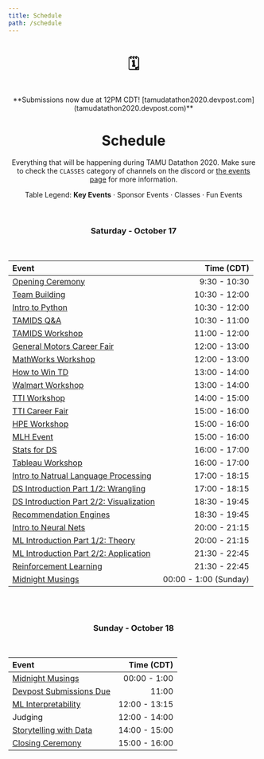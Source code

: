 ```yaml
---
title: Schedule
path: /schedule
---
```

<center>

# 🗓

<br>
**Submissions now due at 12PM CDT! [tamudatathon2020.devpost.com](tamudatathon2020.devpost.com)**
<br>

# Schedule
Everything that will be happening during TAMU Datathon 2020. Make sure to check the `CLASSES` category of channels on the discord or [the events page](/events) for more information.

Table Legend:
**Key Events**  ·  <sponsor>Sponsor Events</sponsor>  ·  <course>Classes</course>  ·  <other>Fun Events</other>

<br>

### Saturday - October 17

</br>
<!-- | Sponsor Meetup                   | 20:30 - 9:00   | -->
<!-- | Mentor Meetup                    | 11:00 - 11:30 | -->
<!-- | Teacher Meetup                   | 12:15 - 12:45 | -->

| Event                            | Time (CDT)    |
|:-------------------------------- |--------------:|
| <a href="https://tamudatathon.com/events/activities/opening_ceremony/" target="_blank"><main>Opening Ceremony           | 9:30 - 10:30  |
| <a href="https://tamudatathon.com/events/activities/team_building/" target="_blank"><main>Team Building              | 10:30 - 12:00 |
| <a href="https://tamudatathon.com/events/activities/intro_python/" target="_blank"><course>Intro to Python          | 10:30 - 12:00 |
| <a href="https://tamudatathon.com/events/activities/tamids_career_fair/" target="_blank"><sponsor>TAMIDS Q&A    | 10:30 - 11:00 |
| <a href="https://tamudatathon.com/events/activities/tamids_workshop/" target="_blank"><course>TAMIDS Workshop                  | 11:00 - 12:00 |
| <a href="https://tamudatathon.com/events/activities/gm_career_fair/" target="_blank"><sponsor>General Motors Career Fair| 12:00 - 13:00  |
| <a href="https://tamudatathon.com/events/activities/mathworks_workshop/" target="_blank"><sponsor>MathWorks Workshop               | 12:00 - 13:00   |
| <a href="https://tamudatathon.com/events/activities/how_to_win_td/" target="_blank"><course>How to Win TD            | 13:00 - 14:00   |
| <a href="https://tamudatathon.com/events/activities/walmart_workshop/" target="_blank"><sponsor>Walmart Workshop                | 13:00 - 14:00   |
| <a href="https://tamudatathon.com/events/activities/tti_workshop/" target="_blank"><sponsor>TTI Workshop                     | 14:00 - 15:00   |
| <a href="https://tamudatathon.com/events/activities/tti_career_fair/" target="_blank"><sponsor>TTI Career Fair       | 15:00 - 16:00   |
| <a href="https://tamudatathon.com/events/activities/hpe_workshop/" target="_blank"><sponsor>HPE Workshop                    | 15:00 - 16:00   |
| <a href="https://tamudatathon.com/events/activities/mlh_fun_events/" target="_blank"><sponsor>MLH Event                    | 15:00 - 16:00   |
| <a href="https://tamudatathon.com/events/activities/stats_for_ds/" target="_blank"><course>Stats for DS             | 16:00 - 17:00   |
| <a href="https://tamudatathon.com/events/activities/tableau_workshop/" target="_blank"><sponsor>Tableau Workshop                 | 16:00 - 17:00   |
| <a href="https://tamudatathon.com/events/activities/intro_nlp/" target="_blank"><course>Intro to Natrual Language Processing                     | 17:00 - 18:15   |
| <a href="https://tamudatathon.com/events/activities/ds_wrangling/" target="_blank"><course>DS Introduction Part 1/2: Wrangling           | 17:00 - 18:15   |
| <a href="https://tamudatathon.com/events/activities/ds_visualization/" target="_blank"><course>DS Introduction Part 2/2: Visualization       | 18:30 - 19:45   |
| <a href="https://tamudatathon.com/events/activities/reccomendation_engine/" target="_blank"><course>Recommendation Engines   | 18:30 - 19:45   |
| <a href="https://tamudatathon.com/events/activities/intro_neural_nets/" target="_blank"><course>Intro to Neural Nets     | 20:00 - 21:15   |
| <a href="https://tamudatathon.com/events/activities/ml_regression/" target="_blank"><course>ML Introduction Part 1/2: Theory    | 20:00 - 21:15   |
| <a href="https://tamudatathon.com/events/activities/ml_classification/" target="_blank"><course>ML Introduction Part 2/2: Application        | 21:30 - 22:45   |
| <a href="https://tamudatathon.com/events/activities/reinforcement_learning/" target="_blank"><course>Reinforcement Learning   | 21:30 - 22:45   |
| <a href="https://tamudatathon.com/events/activities/midnight_musings/" target="_blank"><other>Midnight Musings          | 00:00 - 1:00 (Sunday)  |

<br><br>
### Sunday - October 18

</br>

<!-- | Judging Meetup           | 11:30 - 12:00 | -->

| Event                       | Time (CDT)    |
|:-------------------------   |--------------:|
| <a href="https://tamudatathon.com/events/activities/midnight_musings/" target="_blank"><other>Midnight Musings     | 00:00 - 1:00  |
| <a href="https://tamudatathon2020.devpost.com//" target="_blank"><main>Devpost Submissions Due| 11:00         |
| <a href="https://tamudatathon.com/events/activities/model_interpretability/" target="_blank"><course>ML Interpretability | 12:00 - 13:15 |
| Judging                     | 12:00 - 14:00 |
| <a href="https://tamudatathon.com/events/activities/story_telling/" target="_blank"><course>Storytelling with Data | 14:00 - 15:00 |
| <a href="https://tamudatathon.com/events/activities/closing_ceremony//" target="_blank"><main>Closing Ceremony      | 15:00 - 16:00 |

<br>

</center>
